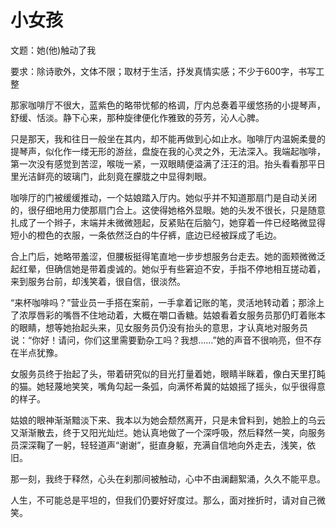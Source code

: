 # 小女孩

文题：她(他)触动了我

要求：除诗歌外，文体不限；取材于生活，抒发真情实感；不少于600字，书写工整



那家咖啡厅不很大，蓝紫色的略带忧郁的格调，厅内总奏着平缓悠扬的小提琴声，舒缓、恬淡。静下心来，那种旋律便化作雅致的芬芳，沁人心脾。

只是那天，我和往日一般坐在其内，却不能再做到心如止水。咖啡厅内温婉柔曼的提琴声，似化作一缕无形的游丝，盘旋在我的心灵之外，无法深入。我端起咖啡，第一次没有感觉到苦涩，喉咙一紧，一双眼睛便溢满了汪汪的泪。抬头看看那平日里光洁鲜亮的玻璃门，此刻竟在朦胧之中显得刺眼。

咖啡厅的门被缓缓推动，一个姑娘踏入厅内。她似乎并不知道那扇门是自动关闭的，很仔细地用力使那扇门合上。这使得她格外显眼。她的头发不很长，只是随意扎成了一个辫子，末端并未微微翘起，反紧贴在后脑勺，她穿着一件已经略微显得短小的橙色的衣服，一条依然泛白的牛仔裤，底边已经被踩成了毛边。

合上门后，她略带羞涩，但腰板挺得笔直地一步步想服务台走去。她的面颊微微泛起红晕，但确信她是带着虔诚的。她似乎有些窘迫不安，手指不停地相互搓动着，来到服务台前，却浅笑着，很自信，很淡然。

“来杯咖啡吗？”营业员一手搭在案前，一手拿着记账的笔，灵活地转动着；那涂上了浓厚唇彩的嘴唇不住地动着，大概在嚼口香糖。姑娘看着女服务员那仍盯着账本的眼睛，想等她抬起头来，见女服务员仍没有抬头的意思，才认真地对服务员说：“你好！请问，你们这里需要勤杂工吗？我想……”她的声音不很响亮，但不存 在半点犹豫。

女服务员终于抬起了头，带着研究似的目光打量着她，眼睛半眯着，像白天里打盹的猫。她轻蔑地笑笑，嘴角勾起一条弧，向满怀希冀的姑娘摇了摇头，似乎很得意的样子。

姑娘的眼神渐渐黯淡下来、我本以为她会颓然离开，只是未曾料到，她脸上的乌云又渐渐散去，终于又阳光灿烂。她认真地做了一个深呼吸，然后释然一笑，向服务员深深鞠了一躬，轻轻道声“谢谢”，挺直身躯，充满自信地向外走去，浅笑，依旧。

那一刻，我终于释然，心头在刹那间被触动，心中不由澜翻絮涌，久久不能平息。

人生，不可能总是平坦的，但我们仍要好好度过。那么，面对挫折时，请对自己微笑。